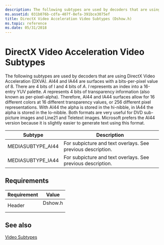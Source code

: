 ```yaml
---
description: The following subtypes are used by decoders that are using DirectX Video Acceleration (DXVA).
ms.assetid: 031b076b-cdfa-407f-8efa-391bce3075ef
title: DirectX Video Acceleration Video Subtypes (Dshow.h)
ms.topic: reference
ms.date: 05/31/2018
---
```


# DirectX Video Acceleration Video Subtypes

The following subtypes are used by decoders that are using DirectX Video Acceleration (DXVA). AI44 and IA44 are surfaces with a bits-per-pixel value of 8. There are 4 bits of I and 4 bits of *A*. *I* represents an index into a 16-entry YUV palette. *A* represents 4 bits of transparency information (also known as per-pixel-alpha). Therefore, AI44 and IA44 surfaces allow for 16 different colors at 16 different transparency values, or 256 different pixel representations. With AI44 the alpha is stored in the hi-nibble, in IA44 the alpha is stored in the lo-nibble. Both formats are very useful for DVD sub-picture images and Line21 and Teletext images. Microsoft prefers the AI44 version because it is slightly easier to generate text using this format.

| Subtype            | Description                                                 |
|--------------------|-------------------------------------------------------------|
| MEDIASUBTYPE\_AI44 | For subpicture and text overlays. See previous description. |
| MEDIASUBTYPE\_IA44 | For subpicture and text overlays. See previous description. |



 

## Requirements



| Requirement | Value |
|-------------------|------------------------------------------------------------------------------------|
| Header<br/> | <dl> <dt>Dshow.h</dt> </dl> |



## See also

<dl> <dt>

[Video Subtypes](video-subtypes.md)
</dt> </dl>

 

 




